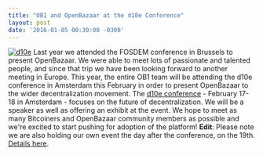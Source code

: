 ```yaml
---
title: "OB1 and OpenBazaar at the d10e Conference" 
layout: post
date: '2016-01-05 00:30:00 -0300'
---
```

        
[![d10e](d10e.png)](https://blog.openbazaar.org/wp-content/uploads/2016/01/d10e.png) Last year we attended the FOSDEM conference in Brussels to present OpenBazaar. We were able to meet lots of passionate and talented people, and since that trip we have been looking forward to another meeting in Europe. This year, the entire OB1 team will be attending the d10e conference in Amsterdam this February in order to present OpenBazaar to the wider decentralization movement. The [d10e conference](http://www.d10e.org/) \- February 17-18 in Amsterdam - focuses on the future of decentralization. We will be a speaker as well as offering an exhibit at the event. We hope to meet as many Bitcoiners and OpenBazaar community members as possible and we're excited to start pushing for adoption of the platform! **Edit**: Please note we are also holding our own event the day after the conference, on the 19th. [Details here](http://www.meetup.com/Amsterdam-OpenBazaar-Meetup/events/227939541/).